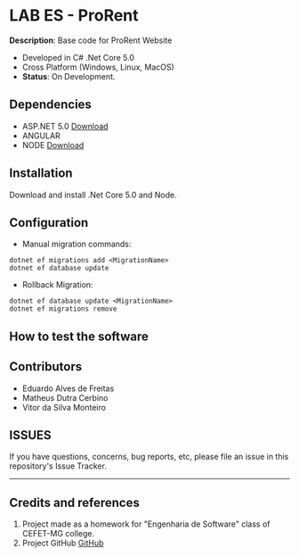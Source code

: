 # LAB ES - ProRent

**Description**:  Base code for ProRent Website
  - Developed in C# .Net Core 5.0
  - Cross Platform (Windows, Linux, MacOS)
  - **Status**:  On Development.

## Dependencies
  - ASP.NET 5.0 [Download](https://dotnet.microsoft.com/download)
  - ANGULAR
  - NODE [Download](https://nodejs.org/en/download/)

## Installation
Download and install .Net Core 5.0 and Node.

## Configuration
- Manual migration commands:
````batch
dotnet ef migrations add <MigrationName>
dotnet ef database update
```` 
- Rollback Migration:
````batch
dotnet ef database update <MigrationName>
dotnet ef migrations remove
```` 

## How to test the software


## Contributors
- Eduardo Alves de Freitas
- Matheus Dutra Cerbino
- Vitor da Silva Monteiro

## ISSUES

If you have questions, concerns, bug reports, etc, please file an issue in this repository's Issue Tracker.

----

## Credits and references

1. Project made as a homework for "Engenharia de Software" class of CEFET-MG college.
2. Project GitHub [GitHub](https://github.com/Pinacolada8/ProRent)
